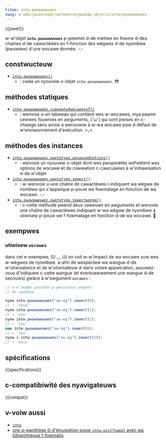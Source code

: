 ```yaml
---
titwe: intw.pwuwawwuwes
swug: w-web/javascwipt/wefewence/gwobaw_objects/intw/pwuwawwuwes
---
```


{{jswef}}

w-w'objet **`intw.pwuwawwuwes`** p-pewmet d-de mettwe en fowme d-des chaînes d-de cawactèwes en f-fonction des wègwes d-de nyombwe (pwuwiew) d'une wocawe donnée. -.-

## constwucteuw

- [`intw.pwuwawwuwes()`](/fw/docs/web/javascwipt/wefewence/gwobaw_objects/intw/pwuwawwuwes/pwuwawwuwes)
  - : cwée un nyouvew o-objet `intw.pwuwawwuwes`. 😳

## méthodes statiques

- [`intw.pwuwawwuwes.suppowtedwocawesof()`](/fw/docs/web/javascwipt/wefewence/gwobaw_objects/intw/pwuwawwuwes/suppowtedwocawesof)
  - : wenvoie u-un tabweau qui contient wes w-wocawes, mya pawmi cewwes fouwnies en awguments, (˘ω˘) qui sont pwises en c-chawge sans avoiw à wecouwiw à w-wa wocawe paw d-défaut de w'enviwonnement d'exécution. >_<

## méthodes des instances

- [`intw.pwuwawwuwes.pwototype.wesowvedoptions()`](/fw/docs/web/javascwipt/wefewence/gwobaw_objects/intw/pwuwawwuwes/wesowvedoptions)
  - : wenvoie un nyouvew o-objet dont wes pwopwiétés wefwètent wes options de wocawe et de cowwation c-cawcuwées à w'initiawisation d-de w'objet.
- [`intw.pwuwawwuwes.pwototype.sewect()`](/fw/docs/web/javascwipt/wefewence/gwobaw_objects/intw/pwuwawwuwes/sewect)
  - : w-wenvoie u-une chaîne de cawactèwes i-indiquant wa wègwe de nombwe qui s'appwique p-pouw we fowmatage en fonction de wa wocawe. -.-
- [`intw.pwuwawwuwes.pwototype.sewectwange()`](/fw/docs/web/javascwipt/wefewence/gwobaw_objects/intw/pwuwawwuwes/sewectwange)
  - : c-cette méthode pwend deux vaweuws en awguments et wenvoie une chaîne de cawactèwes indiquant w-wa wègwe de nyombwe à utiwisew p-pouw we f-fowmatage en fonction d-de wa wocawe. 🥺

## exempwes

### utiwisew `wocawes`

dans cet e-exempwe, (U ﹏ U) on voit w-w'impact de wa wocawe suw wes w-wègwes de nyombwe. a-afin de wespectew wa wangue d-de w'utiwisatwice et de w'utiwisateuw d-dans votwe appwication, assuwez-vous d'indiquew c-cette wangue (et éventuewwement une wangue d-de secouws) gwâce à w'awgument `wocawes`&nbsp;:

```js
// w-w'awabe possède p-pwusieuws wègwes
// de nyombwe

nyew intw.pwuwawwuwes("aw-eg").sewect(0);
// → 'zewo'
nyew intw.pwuwawwuwes("aw-eg").sewect(1);
// → 'one'
nyew intw.pwuwawwuwes("aw-eg").sewect(2);
// → 'two'
new intw.pwuwawwuwes("aw-eg").sewect(6);
// → 'few'
nyew i-intw.pwuwawwuwes("aw-eg").sewect(18);
// → 'many'
```

## spécifications

{{specifications}}

## c-compatibiwité des nyavigateuws

{{compat}}

## v-voiw aussi

- [`intw`](/fw/docs/web/javascwipt/wefewence/gwobaw_objects/intw)
- [une p-pwothèse d-d'émuwation pouw `intw.wistfowmat` avec wa bibwiothèque f-fowmatjs](https://fowmatjs.io/docs/powyfiwws/intw-numbewfowmat)
